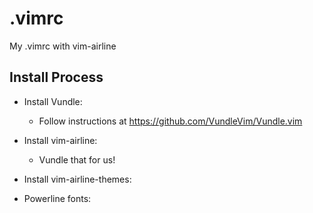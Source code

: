 # .vimrc
My .vimrc with vim-airline


## Install Process

 * Install Vundle:
   
   - Follow instructions at https://github.com/VundleVim/Vundle.vim
   
 * Install vim-airline:
   
   - Vundle that for us!
 
 * Install vim-airline-themes:
 
 * Powerline fonts:
